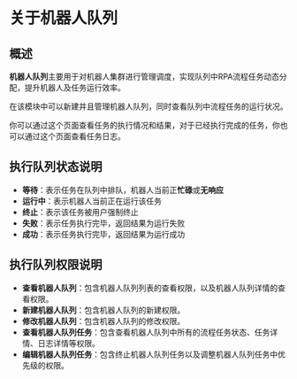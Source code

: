 # 关于机器人队列

## 概述

**机器人队列**主要用于对机器人集群进行管理调度，实现队列中RPA流程任务动态分配，提升机器人及任务运行效率。

在该模块中可以新建并且管理机器人队列，同时查看队列中流程任务的运行状况。

你可以通过这个页面查看任务的执行情况和结果，对于已经执行完成的任务，你也可以通过这个页面查看任务日志。

## 执行队列状态说明

- **等待**：表示任务在队列中排队，机器人当前正**忙碌**或**无响应**
- **运行中**：表示机器人当前正在运行该任务
- **终止**：表示该任务被用户强制终止
- **失败**：表示任务执行完毕，返回结果为运行失败
- **成功**：表示任务执行完毕，返回结果为运行成功

## 执行队列权限说明

- **查看机器人队列**：包含机器人队列列表的查看权限，以及机器人队列详情的查看权限。
- **新建机器人队列**：包含机器人队列的新建权限。
- **修改机器人队列**：包含机器人队列的修改权限。
- **查看机器人队列任务**：包含查看机器人队列中所有的流程任务状态、任务详情、日志详情等权限。
- **编辑机器人队列任务**：包含终止机器人队列任务以及调整机器人队列任务中优先级的权限。
